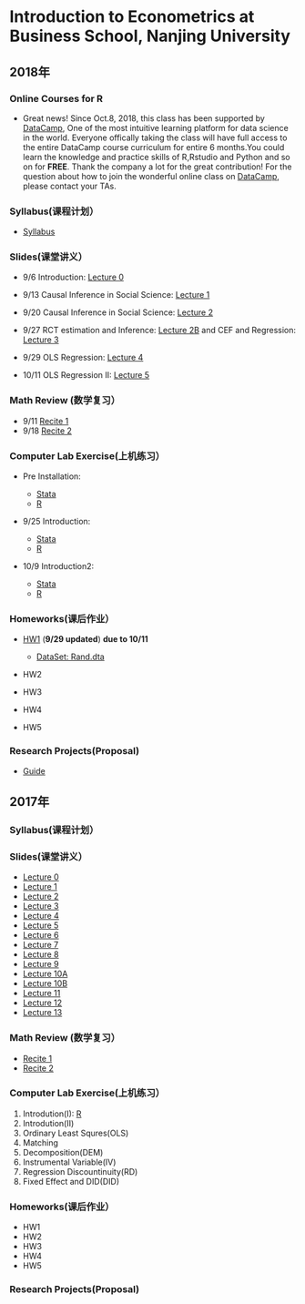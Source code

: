 # Introduction to Econometrics at Business School, Nanjing University


## 2018年

### Online Courses for R  

- Great news! Since Oct.8, 2018, this class has been supported by [DataCamp](https://www.datacamp.com), One of the most intuitive learning platform for data science in the world. Everyone offically taking the class will have full access to the entire DataCamp course curriculum for entire 6 months.You could learn the knowledge and practice skills of R,Rstudio and Python and so on for **FREE**. Thank the company a lot for the great contribution! For the question about how to join the 
wonderful online class on [DataCamp](https://www.datacamp.com), please contact your TAs. 


### Syllabus(课程计划） 

- [Syllabus](https://github.com/MetricsNJU/Metrics_2018/blob/master/Syllabus/Syllabus_2018Fall.pdf) 

### Slides(课堂讲义）

- 9/6 Introduction: [Lecture 0](https://github.com/MetricsNJU/Metrics_2018/blob/master/Slides/Metrics_2018_Lec0.pdf)

- 9/13 Causal Inference in Social Science: [Lecture 1](https://github.com/MetricsNJU/Metrics_2018/blob/master/Slides/Metrics_2018_Lec1.pdf)
- 9/20 Causal Inference in Social Science: [Lecture 2](https://github.com/MetricsNJU/Metrics_2018/blob/master/Slides/Metrics_2018_Lec2.pdf)
- 9/27 RCT estimation and Inference: [Lecture 2B](https://github.com/MetricsNJU/Metrics_2018/blob/master/Slides/Metrics_2018_Lec2B.pdf)
and CEF and Regression: [Lecture 3](https://github.com/MetricsNJU/Metrics_2018/blob/master/Slides/Metrics_2018_Lec3A.pdf)
- 9/29 OLS Regression: [Lecture 4](https://github.com/MetricsNJU/Metrics_2018/blob/master/Slides/Metrics_2018_Lec4_v2.pdf)

- 10/11 OLS Regression II: [Lecture 5](https://github.com/MetricsNJU/Metrics_2018/blob/master/Slides/Metrics_2018_Lec5_v6.pdf)
### Math Review (数学复习）

- 9/11 [Recite 1](https://github.com/MetricsNJU/Metrics_2018/blob/master/Review_and_Lab/Recite_1/recite_1_review_of_probability.pdf)
- 9/18 [Recite 2](https://github.com/MetricsNJU/Metrics_2018/blob/master/Review_and_Lab/Recite_2/recite2_Bujing_new.pdf)


### Computer Lab Exercise(上机练习）

- Pre  Installation: 

  - [Stata](https://github.com/MetricsNJU/Metrics_2018/blob/master/Review_and_Lab/Stata/stata安装教程.pdf)
  - [R](https://github.com/MetricsNJU/Metrics_2018/blob/master/Review_and_Lab/R/R的简介与安装.pptx)
  
- 9/25 Introduction: 

  - [Stata](https://github.com/MetricsNJU/Metrics_2018/blob/master/Review_and_Lab/Stata/stata.pdf)
  - [R](https://github.com/MetricsNJU/Metrics_2018/blob/master/Review_and_Lab/R/how_to_use_R.pdf)
  
- 10/9 Introduction2: 

  - [Stata](https://github.com/MetricsNJU/Metrics_2018/blob/master/Review_and_Lab/Stata/markstat.pdf)
  - [R](https://github.com/MetricsNJU/Metrics_2018/blob/master/Review_and_Lab/R/how_to_use_R（2）.pdf) 
  
  
### Homeworks(课后作业）

- [HW1](https://github.com/MetricsNJU/Metrics_2018/blob/master/HWs/HW1.pdf)  (**9/29 updated**) **due to 10/11**
  - [DataSet: Rand.dta](https://github.com/MetricsNJU/Metrics_2018/blob/master/HWs/rand.dta)

- HW2
- HW3 
- HW4 
- HW5   

### Research Projects(Proposal) 

- [Guide](https://github.com/MetricsNJU/Metrics_2018/blob/master/HWs/Guide_2018.pdf)



## 2017年


### Syllabus(课程计划）

### Slides(课堂讲义）

- [Lecture 0](https://github.com/MetricsNJU/Metrics_2018/blob/master/2017old/Slides/2017_Lec0.pdf)
- [Lecture 1](https://github.com/MetricsNJU/Metrics_2018/blob/master/2017old/Slides/2017_Lec1.pdf)
- [Lecture 2](https://github.com/MetricsNJU/Metrics_2018/blob/master/2017old/Slides/2017_Lec2.pdf)
- [Lecture 3](https://github.com/MetricsNJU/Metrics_2018/blob/master/2017old/Slides/2017_Lec3.pdf)
- [Lecture 4](https://github.com/MetricsNJU/Metrics_2018/blob/master/2017old/Slides/2017_Lec4.pdf)
- [Lecture 5](https://github.com/MetricsNJU/Metrics_2018/blob/master/2017old/Slides/2017_Lec5.pdf)
- [Lecture 6](https://github.com/MetricsNJU/Metrics_2018/blob/master/2017old/Slides/2017_Lec6.pdf)
- [Lecture 7](https://github.com/MetricsNJU/Metrics_2018/blob/master/2017old/Slides/2017_Lec7.pdf)
- [Lecture 8](https://github.com/MetricsNJU/Metrics_2018/blob/master/2017old/Slides/2017_Lec8.pdf)
- [Lecture 9](https://github.com/MetricsNJU/Metrics_2018/blob/master/2017old/Slides/2017_Lec9.pdf)
- [Lecture 10A](https://github.com/MetricsNJU/Metrics_2018/blob/master/2017old/Slides/2017_Lec10A.pdf)
- [Lecture 10B](https://github.com/MetricsNJU/Metrics_2018/blob/master/2017old/Slides/2017_Lec10B.pdf)
- [Lecture 11](https://github.com/MetricsNJU/Metrics_2018/blob/master/2017old/Slides/2017_Lec11.pdf)
- [Lecture 12](https://github.com/MetricsNJU/Metrics_2018/blob/master/2017old/Slides/2017_Lec12.pdf)
- [Lecture 13](https://github.com/MetricsNJU/Metrics_2018/blob/master/2017old/Slides/Final_Review_print.pdf)

### Math Review (数学复习）

- [Recite 1](https://github.com/MetricsNJU/Metrics_2018/blob/master/Review_and_Lab/Recite_1/Recite_1_Qu.pdf)
- [Recite 2](https://github.com/MetricsNJU/Metrics_2018/blob/master/Review_and_Lab/Recite_2/Recite_2_Qu.pdf)

### Computer Lab Exercise(上机练习）

1. Introdution(I): [R](https://github.com/MetricsNJU/Metrics_2018/blob/master/2017old/Lab/01_R_install.pdf)
2. Introdution(II) 
3. Ordinary Least Squres(OLS) 
4. Matching 
5. Decomposition(DEM)
6. Instrumental Variable(IV)
7. Regression Discountinuity(RD)
8. Fixed Effect and DID(DID)

### Homeworks(课后作业）

- HW1
- HW2
- HW3 
- HW4 
- HW5 

### Research Projects(Proposal) 






